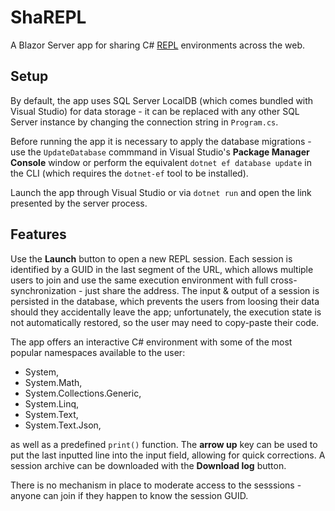 # ShaREPL
A Blazor Server app for sharing C# [REPL](https://en.wikipedia.org/wiki/Read%E2%80%93eval%E2%80%93print_loop) environments across the web.

## Setup

By default, the app uses SQL Server LocalDB (which comes bundled with Visual Studio) for data storage - 
it can be replaced with any other SQL Server instance by changing the connection string in `Program.cs`.

Before running the app it is necessary to apply the database migrations - use the `UpdateDatabase` commmand
in Visual Studio's **Package Manager Console** window or perform the equivalent `dotnet ef database update`
in the CLI (which requires the `dotnet-ef` tool to be installed).

Launch the app through Visual Studio or via `dotnet run` and open the link presented by the server process.

## Features

Use the **Launch** button to open a new REPL session. Each session is identified by a GUID in the last 
segment of the URL, which allows multiple users to join and use the same execution environment with full cross-
synchronization - just share the address. The input & output of a session is persisted in the database, which 
prevents the users from loosing their data should they accidentally leave the app; unfortunately, the execution 
state is not automatically restored, so the user may need to copy-paste their code.

The app offers an interactive C# environment with some of the most popular namespaces available to the user:

- System,
- System.Math,
- System.Collections.Generic,
- System.Linq,
- System.Text,
- System.Text.Json,

as well as a predefined `print()` function. The **arrow up** key can be used to put the last inputted line into 
the input field, allowing for quick corrections. A session archive can be downloaded with the **Download log** button.

There is no mechanism in place to moderate access to the sesssions - anyone can join if they happen to 
know the session GUID.
